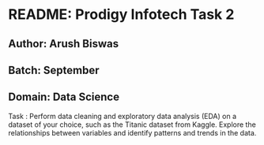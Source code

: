 # README: Prodigy Infotech Task 2

## Author: Arush Biswas

## Batch: September

## Domain: Data Science

Task : Perform data cleaning and exploratory data analysis (EDA) on a dataset of your choice, such as the Titanic dataset from Kaggle. Explore the relationships between variables and identify patterns and trends in the data.



